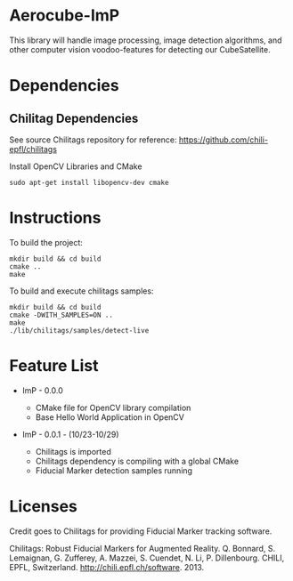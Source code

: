 # Aerocube-ImP
This library will handle image processing, image detection algorithms, and other computer vision voodoo-features for detecting our CubeSatellite.

# Dependencies
## Chilitag Dependencies
See source Chilitags repository for reference: <https://github.com/chili-epfl/chilitags>

Install OpenCV Libraries and CMake

`sudo apt-get install libopencv-dev cmake`

# Instructions
To build the project:
```
mkdir build && cd build
cmake ..
make
```

To build and execute chilitags samples:

```
mkdir build && cd build
cmake -DWITH_SAMPLES=ON ..
make
./lib/chilitags/samples/detect-live

```



# Feature List
  * ImP - 0.0.0
    * CMake file for OpenCV library compilation
    * Base Hello World Application in OpenCV

  * ImP - 0.0.1 - (10/23-10/29)
    * Chilitags is imported
    * Chilitags dependency is compiling with a global CMake
    * Fiducial Marker detection samples running


# Licenses
Credit goes to Chilitags for providing Fiducial Marker tracking software.

Chilitags: Robust Fiducial Markers for Augmented Reality. Q. Bonnard, S. Lemaignan, G. Zufferey, A. Mazzei, S. Cuendet, N. Li, P. Dillenbourg. CHILI, EPFL, Switzerland. http://chili.epfl.ch/software. 2013.
